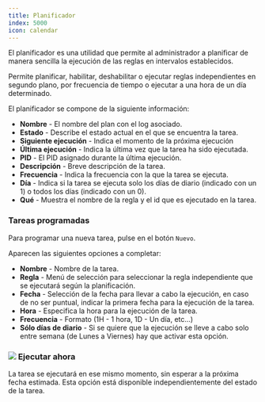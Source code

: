 ```yaml
---
title: Planificador
index: 5000
icon: calendar
---
```


El planificador es una utilidad que permite al administrador a planificar de manera sencilla la ejecución de las reglas en intervalos establecidos.

Permite planificar, habilitar, deshabilitar o ejecutar reglas independientes en segundo plano, por frecuencia de tiempo o ejecutar a una hora de un día determinado.

El planificador se compone de la siguiente información:

- **Nombre** - El nombre del plan con el log asociado.
- **Estado** - Describe el estado actual en el que se encuentra la tarea.
- **Siguiente ejecución** - Indica el momento de la próxima ejecución
- **Última ejecución** - Indica la última vez que la tarea ha sido ejecutada.
- **PID** - El PID asignado durante la última ejecución.
- **Descripción** - Breve descripción de la tarea.
- **Frecuencia** - Indica la frecuencia con la que la tarea se ejecuta.
- **Día** - Indica si la tarea se ejecuta solo los días de diario (indicado con un 1) o todos los días (indicado con un 0).
- **Qué** - Muestra el nombre de la regla y el id que es ejecutado en la tarea.

### Tareas programadas

Para programar una nueva tarea, pulse en el botón `Nuevo`.

Aparecen las siguientes opciones a completar:

- **Nombre** - Nombre de la tarea.
- **Regla** - Menú de selección para seleccionar la regla independiente que se ejecutará según la planificación.
- **Fecha** - Selección de la fecha para llevar a cabo la ejecución, en caso de no ser puntual, indicar la primera fecha para la ejecución de la tarea.
- **Hora** - Especifica la hora para la ejecución de la tarea.
- **Frecuencia** - Formato (1H - 1 hora, 1D - Un día, etc...)
- **Sólo días de diario** - Si se quiere que la ejecución se lleve a cabo solo entre semana (de Lunes a Viernes) hay que activar esta opción.

### <img src="/static/images/icons/start.svg" /> Ejecutar ahora

La tarea se ejecutará en ese mismo momento, sin esperar a la próxima fecha estimada. Esta opción está disponible independientemente del estado de la tarea.
